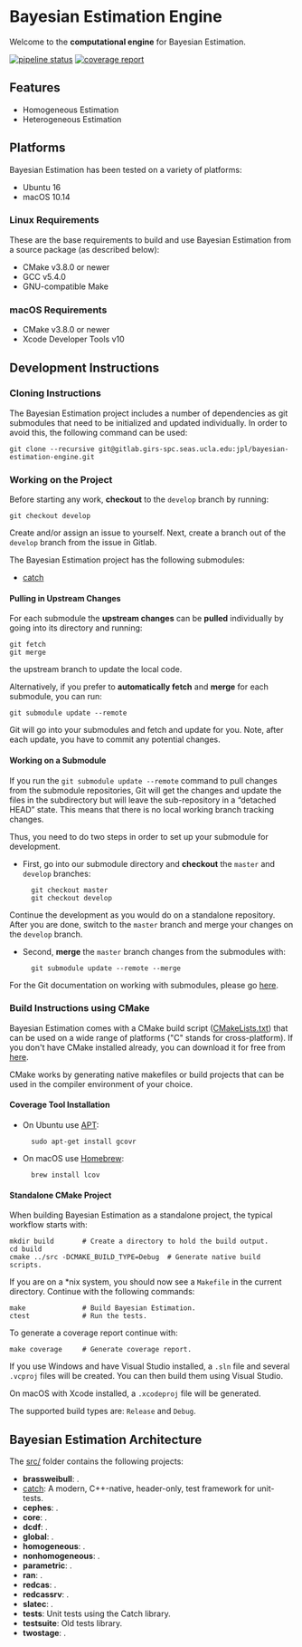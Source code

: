 # Bayesian Estimation Engine #

Welcome to the **computational engine** for Bayesian Estimation.

[![pipeline status](https://gitlab.girs-spc.seas.ucla.edu/jpl/bayesian-estimation-engine/badges/develop/pipeline.svg)](https://gitlab.girs-spc.seas.ucla.edu/jpl/bayesian-estimation-engine/commits/develop)
[![coverage report](https://gitlab.girs-spc.seas.ucla.edu/jpl/bayesian-estimation-engine/badges/develop/coverage.svg)](https://gitlab.girs-spc.seas.ucla.edu/jpl/bayesian-estimation-engine/index.html)


## Features ##

  * Homogeneous Estimation
  * Heterogeneous Estimation

## Platforms ##

Bayesian Estimation has been tested on a variety of platforms:

  * Ubuntu 16
  * macOS 10.14

### Linux Requirements ###

These are the base requirements to build and use Bayesian Estimation from a source package (as described below):

  * CMake v3.8.0 or newer
  * GCC v5.4.0
  * GNU-compatible Make

### macOS Requirements ###

  * CMake v3.8.0 or newer
  * Xcode Developer Tools v10

## Development Instructions ##

### Cloning Instructions ###

The Bayesian Estimation project includes a number of dependencies as git submodules that need to be initialized and updated individually.
In order to avoid this, the following command can be used:

    git clone --recursive git@gitlab.girs-spc.seas.ucla.edu:jpl/bayesian-estimation-engine.git

### Working on the Project ###

Before starting any work, __checkout__ to the `develop` branch by running:

    git checkout develop
    
Create and/or assign an issue to yourself. Next, create a branch out of the `develop` branch from the issue in Gitlab.

The Bayesian Estimation project has the following submodules:
 * [catch](https://github.com/catchorg/Catch2)

#### Pulling in Upstream Changes ####

For each submodule the __upstream changes__ can be __pulled__ individually by going into its directory and running:

    git fetch
    git merge

the upstream branch to update the local code.

Alternatively, if you prefer to __automatically fetch__ and __merge__ for each submodule, you can run:

    git submodule update --remote

Git will go into your submodules and fetch and update for you. Note, after each update, you have to commit any potential changes.

#### Working on a Submodule ####

If you run the `git submodule update --remote` command to pull changes from the submodule repositories, Git will get the changes and update the files in the subdirectory but will leave the sub-repository in a “detached HEAD” state. This means that there is no local working branch tracking changes.

Thus, you need to do two steps in order to set up your submodule for development.

* First, go into our submodule directory and __checkout__ the `master` and `develop` branches:

        git checkout master
        git checkout develop

Continue the development as you would do on a standalone repository. After you are done, switch to the `master` branch and merge your changes on the `develop` branch.

* Second, __merge__ the `master` branch changes from the submodules with:

        git submodule update --remote --merge

For the Git documentation on working with submodules, please go [here](https://git-scm.com/book/en/v2/Git-Tools-Submodules).


### Build Instructions using CMake ###

Bayesian Estimation comes with a CMake build script ([CMakeLists.txt](src/CMakeLists.txt)) that can be used on a wide range of platforms ("C" stands for cross-platform). If you don't have CMake installed already, you can download it for free from [here](http://www.cmake.org/).

CMake works by generating native makefiles or build projects that can be used in the compiler environment of your choice.

#### Coverage Tool Installation ####

* On Ubuntu use [APT](https://help.ubuntu.com/community/AptGet/Howto):

        sudo apt-get install gcovr

* On macOS use [Homebrew](https://brew.sh):

        brew install lcov

#### Standalone CMake Project ####

When building Bayesian Estimation as a standalone project, the typical workflow starts with:

    mkdir build       # Create a directory to hold the build output.
    cd build
    cmake ../src -DCMAKE_BUILD_TYPE=Debug  # Generate native build scripts.

If you are on a \*nix system, you should now see a `Makefile` in the current directory. Continue with the following commands:

    make              # Build Bayesian Estimation.
    ctest             # Run the tests.

To generate a coverage report continue with:

    make coverage     # Generate coverage report.

If you use Windows and have Visual Studio installed, a `.sln` file and several `.vcproj` files will be created.  You can then build them using Visual Studio.

On macOS with Xcode installed, a `.xcodeproj` file will be generated.

The supported build types are: `Release` and `Debug`.

## Bayesian Estimation Architecture ##

The [src/](src/) folder contains the following projects:

* __brassweibull__: .
* [catch](https://github.com/catchorg/Catch2): A modern, C++-native, header-only, test framework for unit-tests.
* __cephes__: .
* __core__: .
* __dcdf__: .
* __global__: .
* __homogeneous__: .
* __nonhomogeneous__: .
* __parametric__: .
* __ran__: .
* __redcas__: .
* __redcassrv__: .
* __slatec__: .
* __tests__: Unit tests using the Catch library.
* __testsuite__: Old tests library.
* __twostage__: .
